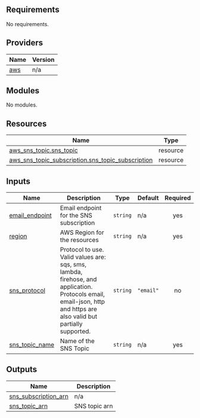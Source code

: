 <!-- BEGIN_TF_DOCS -->
## Requirements

No requirements.

## Providers

| Name | Version |
|------|---------|
| <a name="provider_aws"></a> [aws](#provider\_aws) | n/a |

## Modules

No modules.

## Resources

| Name | Type |
|------|------|
| [aws_sns_topic.sns_topic](https://registry.terraform.io/providers/hashicorp/aws/latest/docs/resources/sns_topic) | resource |
| [aws_sns_topic_subscription.sns_topic_subscription](https://registry.terraform.io/providers/hashicorp/aws/latest/docs/resources/sns_topic_subscription) | resource |

## Inputs

| Name | Description | Type | Default | Required |
|------|-------------|------|---------|:--------:|
| <a name="input_email_endpoint"></a> [email\_endpoint](#input\_email\_endpoint) | Email endpoint for the SNS subscription | `string` | n/a | yes |
| <a name="input_region"></a> [region](#input\_region) | AWS Region for the resources | `string` | n/a | yes |
| <a name="input_sns_protocol"></a> [sns\_protocol](#input\_sns\_protocol) | Protocol to use. Valid values are: sqs, sms, lambda, firehose, and application. Protocols email, email-json, http and https are also valid but partially supported. | `string` | `"email"` | no |
| <a name="input_sns_topic_name"></a> [sns\_topic\_name](#input\_sns\_topic\_name) | Name of the SNS Topic | `string` | n/a | yes |

## Outputs

| Name | Description |
|------|-------------|
| <a name="output_sns_subscription_arn"></a> [sns\_subscription\_arn](#output\_sns\_subscription\_arn) | n/a |
| <a name="output_sns_topic_arn"></a> [sns\_topic\_arn](#output\_sns\_topic\_arn) | SNS topic arn |
<!-- END_TF_DOCS -->